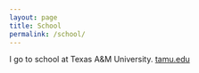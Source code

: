 ```yaml
---
layout: page
title: School
permalink: /school/
---
```


I go to school at Texas A&M University. [tamu.edu](https://www.tamu.edu/)
